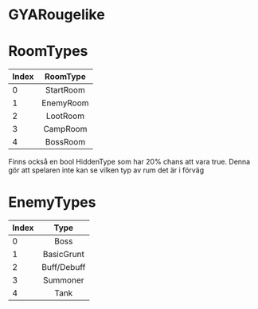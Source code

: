# GYARougelike

# RoomTypes
| Index | RoomType   |
| ------| :--------: |
| 0     | StartRoom  |
| 1     | EnemyRoom  |
| 2     | LootRoom   |
| 3     | CampRoom   |
| 4     | BossRoom   |

Finns också en bool HiddenType som har 20% chans att vara true. Denna gör att spelaren inte kan se vilken typ av rum det är i förväg

# EnemyTypes
| Index | Type        |
| ------| :---------: |
| 0     | Boss        |
| 1     | BasicGrunt  |
| 2     | Buff/Debuff |
| 3     | Summoner    |
| 4     | Tank        |
